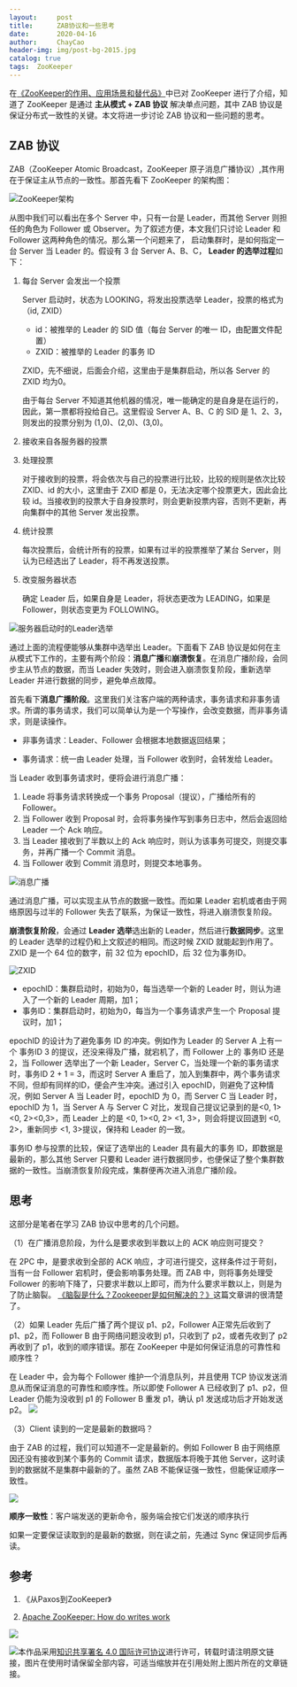```yaml
---
layout:     post
title:      ZAB协议和一些思考
date:       2020-04-16
author:     ChayCao
header-img: img/post-bg-2015.jpg 
catalog: true
tags:  ZooKeeper
---
```



在[《ZooKeeper的作用、应用场景和替代品》](https://juejin.im/post/5e64da0cf265da57360b98bb)中已对 ZooKeeper 进行了介绍，知道了 ZooKeeper 是通过 **主从模式 + ZAB 协议** 解决单点问题，其中 ZAB 协议是保证分布式一致性的关键。本文将进一步讨论 ZAB 协议和一些问题的思考。

## ZAB 协议

ZAB（ZooKeeper Atomic Broadcast，ZooKeeper 原子消息广播协议）,其作用在于保证主从节点的一致性。那首先看下 ZooKeeper 的架构图：

![ZooKeeper架构](https://user-gold-cdn.xitu.io/2020/4/16/1718061c577c3683?w=600&h=185&f=jpeg&s=33003)

从图中我们可以看出在多个 Server 中，只有一台是 Leader，而其他 Server 则担任的角色为 Follower 或 Observer。为了叙述方便，本文我们只讨论 Leader 和 Follower 这两种角色的情况。那么第一个问题来了， 启动集群时，是如何指定一台 Server 当 Leader 的。假设有 3 台 Server A、B、C， **Leader 的选举过程**如下：

1. 每台 Server 会发出一个投票

   Server 启动时，状态为 LOOKING，将发出投票选举 Leader，投票的格式为（id, ZXID）

   - id：被推举的 Leader 的 SID 值（每台 Server 的唯一 ID，由配置文件配置）
   - ZXID：被推举的 Leader 的事务 ID

   ZXID，先不细说，后面会介绍，这里由于是集群启动，所以各 Server 的 ZXID 均为0。

   由于每台 Server 不知道其他机器的情况，唯一能确定的是自身是在运行的，因此，第一票都将投给自己。这里假设 Server A、B、C 的 SID 是 1、2、3，则发出的投票分别为 (1,0)、(2,0)、(3,0)。

2. 接收来自各服务器的投票

3. 处理投票

   对于接收到的投票，将会依次与自己的投票进行比较，比较的规则是依次比较 ZXID、id 的大小，这里由于 ZXID 都是 0，无法决定哪个投票更大，因此会比较 id。当接收到的投票大于自身投票时，则会更新投票内容，否则不更新，再向集群中的其他 Server 发出投票。

4. 统计投票

   每次投票后，会统计所有的投票，如果有过半的投票推举了某台 Server，则认为已经选出了 Leader，将不再发送投票。

5. 改变服务器状态

   确定 Leader 后，如果自身是 Leader，将状态更改为 LEADING，如果是 Follower，则状态变更为 FOLLOWING。

![服务器启动时的Leader选举](https://user-gold-cdn.xitu.io/2020/4/16/171806235daa9f85?w=5138&h=2106&f=png&s=312155)

通过上面的流程便能够从集群中选举出 Leader。下面看下 ZAB 协议是如何在主从模式下工作的，主要有两个阶段：**消息广播**和**崩溃恢复**。在消息广播阶段，会同步主从节点的数据，而当 Leader 失效时，则会进入崩溃恢复阶段，重新选举 Leader 并进行数据的同步，避免单点故障。

首先看下**消息广播阶段**。这里我们关注客户端的两种请求，事务请求和非事务请求。所谓的事务请求，我们可以简单认为是一个写操作，会改变数据，而非事务请求，则是读操作。

- 非事务请求：Leader、Follower 会根据本地数据返回结果；

- 事务请求：统一由 Leader 处理，当 Follower 收到时，会转发给 Leader。

当 Leader 收到事务请求时，便将会进行消息广播：

1. Leade 将事务请求转换成一个事务 Proposal（提议），广播给所有的 Follower。
2. 当 Follower 收到 Proposal 时，会将事务操作写到事务日志中，然后会返回给 Leader 一个 Ack 响应。
3. 当 Leader 接收到了半数以上的 Ack 响应时，则认为该事务可提交，则提交事务，并再广播一个 Commit 消息。
4. 当 Follower 收到 Commit 消息时，则提交本地事务。

![消息广播](https://user-gold-cdn.xitu.io/2020/4/16/1718062772ae56f4?w=2675&h=1644&f=png&s=73075)

通过消息广播，可以实现主从节点的数据一致性。而如果 Leader 宕机或者由于网络原因与过半的 Follower 失去了联系，为保证一致性，将进入崩溃恢复阶段。

**崩溃恢复阶段**，会通过 **Leader 选举**选出新的 Leader，然后进行**数据同步**。这里的 Leader 选举的过程仍和上文叙述的相同。而这时候 ZXID 就能起到作用了。ZXID 是一个 64 位的数字，前 32 位为 epochID，后 32 位为事务ID。

![ZXID](https://user-gold-cdn.xitu.io/2020/4/16/1718062abcabf7e7?w=1950&h=763&f=png&s=54004)

- epochID：集群启动时，初始为0，每当选举一个新的 Leader 时，则认为进入了一个新的 Leader 周期，加1；
- 事务ID：集群启动时，初始为0，每当为一个事务请求产生一个 Proposal 提议时，加1；

epochID 的设计为了避免事务 ID 的冲突。例如作为 Leader 的 Server A 上有一个 事务ID 3 的提议，还没来得及广播，就宕机了，而 Follower 上的 事务ID 还是 2，当 Follower 选举出了一个新 Leader，Server C，当处理一个新的事务请求时，事务ID 2 + 1 = 3，而这时 Server A 重启了，加入到集群中，两个事务请求不同，但却有同样的ID，便会产生冲突。通过引入 epochID，则避免了这种情况，例如 Server A 当 Leader 时，epochID 为 0，而 Server C 当 Leader 时，epochID 为 1，当 Server A 与 Server C 对比，发现自己提议记录到的是<0, 1> <0, 2><0,3>，而 Leader 上的是 <0, 1><0, 2> <1, 3>，则会将提议回退到 <0, 2>，重新同步 <1, 3>提议，保持和 Leader 的一致。

事务ID 参与投票的比较，保证了选举出的 Leader 具有最大的事务 ID，即数据是最新的，那么其他 Server 只要和 Leader 进行数据同步，也便保证了整个集群数据的一致性。当崩溃恢复阶段完成，集群便再次进入消息广播阶段。

## 思考

这部分是笔者在学习 ZAB 协议中思考的几个问题。

（1）在广播消息阶段，为什么是要求收到半数以上的 ACK 响应则可提交？

在 2PC 中，是要求收到全部的 ACK 响应，才可进行提交，这样条件过于苛刻，当有一台 Follower 宕机时，便会影响事务处理。而 ZAB 中，则将事务处理受 Follower 的影响下降了，只要求半数以上即可，而为什么要求半数以上，则是为了防止脑裂。 [《脑裂是什么？Zookeeper是如何解决的？》](https://juejin.im/post/5d36c2f25188257f6a209d37)这篇文章讲的很清楚了。

（2）如果 Leader 先后广播了两个提议 p1、p2，Follower A正常先后收到了 p1、p2，而 Follower B 由于网络问题没收到 p1，只收到了 p2，或者先收到了 p2 再收到了 p1，收到的顺序错误。那在 ZooKeeper 中是如何保证消息的可靠性和顺序性？

在 Leader 中，会为每个 Follower 维护一个消息队列，并且使用 TCP 协议发送消息从而保证消息的可靠性和顺序性。所以即使 Follower A 已经收到了 p1、p2，但 Leader 仍能为没收到 p1 的 Follower B 重发 p1，确认 p1 发送成功后才开始发送 p2。
![](https://user-gold-cdn.xitu.io/2020/4/20/17195ba996dd7556?w=5550&h=2369&f=png&s=320257)

（3）Client 读到的一定是最新的数据吗？

由于 ZAB 的过程，我们可以知道不一定是最新的。例如 Follower B 由于网络原因还没有接收到某个事务的 Commit 请求，数据版本将晚于其他 Server，这时读到的数据就不是集群中最新的了。虽然 ZAB 不能保证强一致性，但能保证顺序一致性。

![](https://user-gold-cdn.xitu.io/2020/4/20/17195bcb78034fa4?w=4075&h=2738&f=png&s=230011)

**顺序一致性**：客户端发送的更新命令，服务端会按它们发送的顺序执行

如果一定要保证读取到的是最新的数据，则在读之前，先通过 Sync 保证同步后再读。



## 参考

1. 《从Paxos到ZooKeeper》

2. [Apache ZooKeeper: How do writes work](https://stackoverflow.com/questions/5420087/apache-zookeeper-how-do-writes-work)

![](https://user-gold-cdn.xitu.io/2020/4/26/171b6c780f350142?w=900&h=358&f=png&s=45284)

<a href="https://creativecommons.org/licenses/by/4.0/"><img src='https://i1.fuimg.com/717558/defe8abe0402ca24.png' align='left'  style="margin:0"/></a>

本作品采用[知识共享署名 4.0 国际许可协议](http://creativecommons.org/licenses/by/4.0/)进行许可，转载时请注明原文链接，图片在使用时请保留全部内容，可适当缩放并在引用处附上图片所在的文章链接。